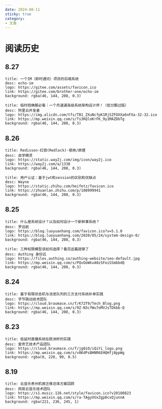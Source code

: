 ```yaml
---
date: 2024-08-11
sticky: true
category: 
- 文章
---
```


# 阅读历史

<!-- more -->

## 8.27

```component VPCard
title: 一个IM（即时通讯）项目的后端系统
desc: echo-im
logo: https://gitee.com/assets/favicon.ico
link: https://gitee.com/brother-one/echo-im
background: rgba(46, 144, 208, 0.3)
```

```component VPCard
title: 临时抱佛脚必看｜一个月速通高级系统架构设计师！（低分飘过版）
desc: 阿里云开发者
logo: https://img.alicdn.com/tfs/TB1_ZXuNcfpK1RjSZFOXXa6nFXa-32-32.ico
link: https://mp.weixin.qq.com/s/Ts3KQloKrFK_9y1MAZDbTg
background: rgba(46, 144, 208, 0.3)
```

## 8.26

```component VPCard
title: Redisson-红锁(Redlock)-使用/原理
desc: 自学精灵
logo: https://static.way2j.com/img/icon/way2j.ico
link: https://way2j.com/a/1338
background: rgba(46, 144, 208, 0.3)
```

```component VPCard
title: 用户认证：基于jwt和session的区别和优缺点
desc: Wayne
logo: https://static.zhihu.com/heifetz/favicon.ico
link: https://zhuanlan.zhihu.com/p/108999941
background: rgba(46, 144, 208, 0.3)
```

## 8.25

```component VPCard
title: 什么是系统设计？以及如何设计一个新鲜事系统？
desc: 罗远航
logo: https://blog.luoyuanhang.com/favicon.ico?v=5.1.0
link: https://blog.luoyuanhang.com/2020/05/24/system-design-0/
background: rgba(46, 144, 208, 0.3)
```

```component VPCard
title: 三种权限模型该如何选择？看完这篇就够了
desc: Authing 身份云
logo: https://files.authing.co/authing-website/seo-default.jpg
link: https://mp.weixin.qq.com/s/PQvOoWkvA0zSFoiSSmbbdQ
background: rgba(46, 144, 208, 0.3)
```

## 8.24

```component VPCard
title: 基于有限状态机与消息队列的三方支付系统补单实践
desc: 字节跳动技术团队
logo: https://cloud.braumace.cn/f/K72T9/Tech_Blog.png
link: https://mp.weixin.qq.com/s/9Z-N3cfWu7oMVJsTDkbb-Q
background: rgba(46, 144, 208, 0.3)
```

## 8.23

```component VPCard
title: 低延时直播系统在欧洲杯的实践
desc: 爱奇艺技术产品团队
logo: https://cloud.braumace.cn/f/jg0iO/iQiYi_logo.png
link: https://mp.weixin.qq.com/s/v8KdPsBHNR6EHQHfj8ppWg
background: rgba(0, 220, 90, 0.5)
```

## 8.19

```component VPCard
title: 云音乐贵州机房迁移总体方案回顾
desc: 网易云音乐技术团队
logo: https://s1.music.126.net/style/favicon.ico?v20180823
link: https://mp.weixin.qq.com/s/ra-TAgyVUxZgp8cxQjunnA
background: rgba(221, 236, 245, 1)
```


